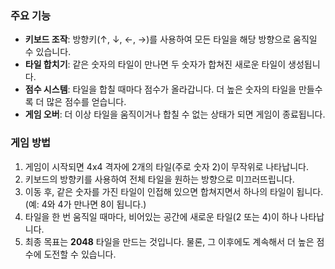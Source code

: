 ### 주요 기능

- **키보드 조작**: 방향키(↑, ↓, ←, →)를 사용하여 모든 타일을 해당 방향으로 움직일 수 있습니다.
- **타일 합치기**: 같은 숫자의 타일이 만나면 두 숫자가 합쳐진 새로운 타일이 생성됩니다.
- **점수 시스템**: 타일을 합칠 때마다 점수가 올라갑니다. 더 높은 숫자의 타일을 만들수록 더 많은 점수를 얻습니다.
- **게임 오버**: 더 이상 타일을 움직이거나 합칠 수 없는 상태가 되면 게임이 종료됩니다.

### 게임 방법

1.  게임이 시작되면 4x4 격자에 2개의 타일(주로 숫자 2)이 무작위로 나타납니다.
2.  키보드의 방향키를 사용하여 전체 타일을 원하는 방향으로 미끄러뜨립니다.
3.  이동 후, 같은 숫자를 가진 타일이 인접해 있으면 합쳐지면서 하나의 타일이 됩니다. (예: 4와 4가 만나면 8이 됩니다.)
4.  타일을 한 번 움직일 때마다, 비어있는 공간에 새로운 타일(2 또는 4)이 하나 나타납니다.
5.  최종 목표는 **2048** 타일을 만드는 것입니다. 물론, 그 이후에도 계속해서 더 높은 점수에 도전할 수 있습니다.
